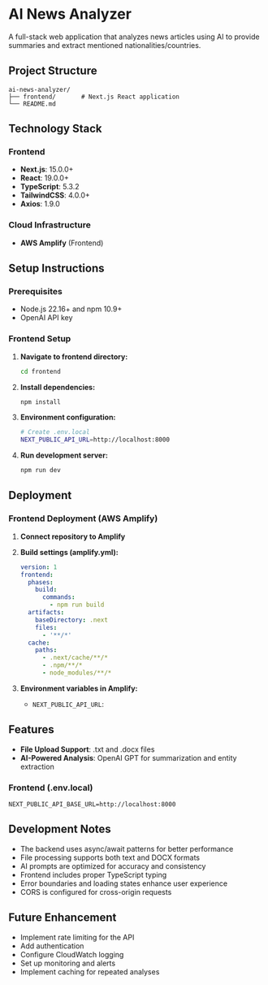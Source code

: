 # AI News Analyzer

A full-stack web application that analyzes news articles using AI to provide summaries and extract mentioned nationalities/countries.

## Project Structure

```
ai-news-analyzer/
├── frontend/   	# Next.js React application
└── README.md
```

## Technology Stack

### Frontend
- **Next.js**: 15.0.0+
- **React**: 19.0.0+
- **TypeScript**: 5.3.2
- **TailwindCSS**: 4.0.0+
- **Axios**: 1.9.0

### Cloud Infrastructure
- **AWS Amplify** (Frontend)

## Setup Instructions

### Prerequisites
- Node.js 22.16+ and npm 10.9+
- OpenAI API key

### Frontend Setup

1. **Navigate to frontend directory:**
   ```bash
   cd frontend
   ```

2. **Install dependencies:**
   ```bash
   npm install
   ```

3. **Environment configuration:**
   ```bash
   # Create .env.local
   NEXT_PUBLIC_API_URL=http://localhost:8000
   ```

4. **Run development server:**
   ```bash
   npm run dev
   ```

## Deployment

### Frontend Deployment (AWS Amplify)

1. **Connect repository to Amplify**
2. **Build settings (amplify.yml):**
	```yaml
	version: 1
	frontend:
	  phases:
		build:
		  commands:
			- npm run build
	  artifacts:
		baseDirectory: .next
		files:
		  - '**/*'
	  cache:
		paths:
		  - .next/cache/**/*
		  - .npm/**/*
		  - node_modules/**/*
	```

3. **Environment variables in Amplify:**
   - `NEXT_PUBLIC_API_URL`: 

## Features

- **File Upload Support**: .txt and .docx files
- **AI-Powered Analysis**: OpenAI GPT for summarization and entity extraction


### Frontend (.env.local)
```
NEXT_PUBLIC_API_BASE_URL=http://localhost:8000
```

## Development Notes

- The backend uses async/await patterns for better performance
- File processing supports both text and DOCX formats
- AI prompts are optimized for accuracy and consistency
- Frontend includes proper TypeScript typing
- Error boundaries and loading states enhance user experience
- CORS is configured for cross-origin requests

## Future Enhancement

- Implement rate limiting for the API
- Add authentication
- Configure CloudWatch logging
- Set up monitoring and alerts
- Implement caching for repeated analyses
